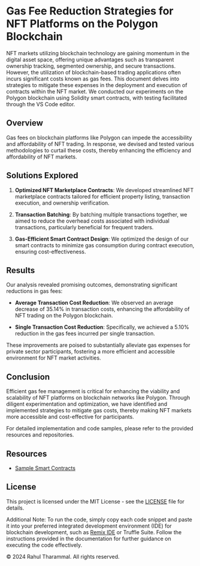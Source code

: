 # Gas Fee Reduction Strategies for NFT Platforms on the Polygon Blockchain

NFT markets utilizing blockchain technology are gaining momentum in the digital asset space, offering unique advantages such as transparent ownership tracking, segmented ownership, and secure transactions. However, the utilization of blockchain-based trading applications often incurs significant costs known as gas fees. This document delves into strategies to mitigate these expenses in the deployment and execution of contracts within the NFT market. We conducted our experiments on the Polygon blockchain using Solidity smart contracts, with testing facilitated through the VS Code editor.

## Overview

Gas fees on blockchain platforms like Polygon can impede the accessibility and affordability of NFT trading. In response, we devised and tested various methodologies to curtail these costs, thereby enhancing the efficiency and affordability of NFT markets.

## Solutions Explored

1. **Optimized NFT Marketplace Contracts**: We developed streamlined NFT marketplace contracts tailored for efficient property listing, transaction execution, and ownership verification.

2. **Transaction Batching**: By batching multiple transactions together, we aimed to reduce the overhead costs associated with individual transactions, particularly beneficial for frequent traders.

3. **Gas-Efficient Smart Contract Design**: We optimized the design of our smart contracts to minimize gas consumption during contract execution, ensuring cost-effectiveness.

## Results

Our analysis revealed promising outcomes, demonstrating significant reductions in gas fees:

- **Average Transaction Cost Reduction**: We observed an average decrease of 35.14% in transaction costs, enhancing the affordability of NFT trading on the Polygon blockchain.

- **Single Transaction Cost Reduction**: Specifically, we achieved a 5.10% reduction in the gas fees incurred per single transaction. 

These improvements are poised to substantially alleviate gas expenses for private sector participants, fostering a more efficient and accessible environment for NFT market activities.

## Conclusion

Efficient gas fee management is critical for enhancing the viability and scalability of NFT platforms on blockchain networks like Polygon. Through diligent experimentation and optimization, we have identified and implemented strategies to mitigate gas costs, thereby making NFT markets more accessible and cost-effective for participants.

For detailed implementation and code samples, please refer to the provided resources and repositories.

## Resources

- [Sample Smart Contracts](https://github.com/RahulTharammal/Efficient-Gas-Fee-Strategies-for-Polygon-NFT-Platforms)

## License

This project is licensed under the MIT License - see the [LICENSE](LICENSE) file for details.

Additional Note:
To run the code, simply copy each code snippet and paste it into your preferred integrated development environment (IDE) for blockchain development, such as [Remix IDE](https://remix.ethereum.org/#lang=en&optimize=false&runs=200&evmVersion=null&version=soljson-v0.8.24+commit.e11b9ed9.js) or Truffle Suite. Follow the instructions provided in the documentation for further guidance on executing the code effectively.

© 2024 Rahul Tharammal. All rights reserved.
